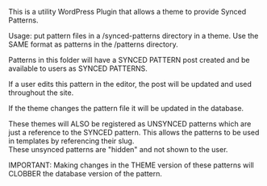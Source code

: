   This is a utility WordPress Plugin that allows a theme to provide Synced Patterns.

  Usage: put pattern files in a /synced-patterns directory in a theme.
  Use the SAME format as patterns in the /patterns directory.
  
  Patterns in this folder will have a SYNCED PATTERN post created and be available to users as SYNCED PATTERNS.
  
  If a user edits this pattern in the editor, the post will be updated and used throughout the site.
  
  If the theme changes the pattern file it will be updated in the database.
  
  These themes will ALSO be registered as UNSYNCED patterns which are just a reference to the SYNCED pattern.
  This allows the patterns to be used in templates by referencing their slug.  
  These unsynced patterns are "hidden" and not shown to the user.
  
  IMPORTANT: Making changes in the THEME version of these patterns will CLOBBER the database version of the pattern.
  